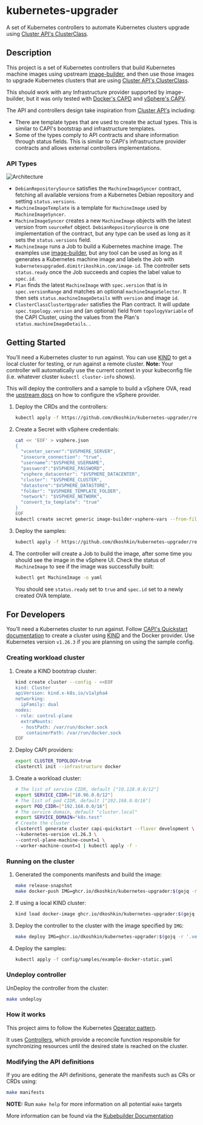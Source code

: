 <!--
 Copyright 2023 Dimitri Koshkin. All rights reserved.
 SPDX-License-Identifier: Apache-2.0
 -->

# kubernetes-upgrader

A set of Kubernetes controllers to automate Kubernetes clusters upgrade using [Cluster API's ClusterClass](https://cluster-api.sigs.k8s.io/tasks/experimental-features/cluster-class/).

## Description

This project is a set of Kubernetes controllers that build Kubernetes machine images using upstream [image-builder](https://github.com/kubernetes-sigs/image-builder),
and then use those images to upgrade Kubernetes clusters that are using [Cluster API's ClusterClass](https://cluster-api.sigs.k8s.io/tasks/experimental-features/cluster-class/).

This should work with any Infrastructure provider supported by image-builder,
but it was only tested with [Docker's CAPD](https://github.com/kubernetes-sigs/cluster-api/tree/main/test/infrastructure/docker) and [vSphere's CAPV](https://github.com/kubernetes-sigs/cluster-api-provider-vsphere).

The API and controllers design take inspiration from [Cluster API's](https://cluster-api.sigs.k8s.io/) including:

-   There are template types that are used to create the actual types.
    This is similar to CAPI's bootstrap and infrastructure templates.
-   Some of the types comply to API contracts and share information through status fields.
    This is similar to CAPI's infrastructure provider contracts and allows external controllers implementations.

### API Types

![Architecture](https://lucid.app/publicSegments/view/7e0cdb4a-8908-48dc-87a1-5933652564df/image.png "Architecture")

-   `DebianRepositorySource` satisfies the `MachineImageSyncer` contract, fetching all available versions from a Kubernetes Debian repository and setting `status.versions`.
-   `MachineImageTemplate` is a template for `MachineImage` used by `MachineImageSyncer`.
-   `MachineImageSyncer` creates a new `MachineImage` objects with the latest version from `sourceRef` object. `DebianRepositorySource` is one implementation of the contract, but any type can be used as long as it sets the `status.versions` field.
-   `MachineImage` runs a Job to build a Kubernetes machine image. The examples use [image-builder](https://github.com/kubernetes-sigs/image-builder),
    but any tool can be used as long as it generates a Kubernetes machine image and labels the Job with `kubernetesupgraded.dimitrikoshkin.com/image-id`.
    The controller sets `status.ready` once the Job succeeds and copies the label value to `spec.id`.
-   `Plan` finds the latest `MachineImage` with `spec.version` that is in `spec.versionRange` and matches an optional `machineImageSelector`. It then sets `status.machineImageDetails` with `version` and image `id`.
-   `ClusterClassClusterUpgrader` satisfies the Plan contract. It will update `spec.topology.version` and (an optional) field from `topologyVariable` of the CAPI Cluster, using the values from the Plan's `status.machineImageDetails`. .

## Getting Started

You’ll need a Kubernetes cluster to run against. You can use [KIND](https://sigs.k8s.io/kind) to get a local cluster for testing, or run against a remote cluster.
**Note:** Your controller will automatically use the current context in your kubeconfig file (i.e. whatever cluster `kubectl cluster-info` shows).

This will deploy the controllers and a sample to build a vSphere OVA,
read the [upstream docs](https://image-builder.sigs.k8s.io/capi/providers/vsphere) on how to configure the vSphere provider.

1.  Deploy the CRDs and the controllers:

    ```sh
    kubectl apply -f https://github.com/dkoshkin/kubernetes-upgrader/releases/latest/download/components.yaml
    ```

1.  Create a Secret with vSphere credentials:

    ```sh
    cat << 'EOF' > vsphere.json
    {
      "vcenter_server":"$VSPHERE_SERVER",
      "insecure_connection": "true",
      "username":"$VSPHERE_USERNAME",
      "password":"$VSPHERE_PASSWORD",
      "vsphere_datacenter": "$VSPHERE_DATACENTER",
      "cluster": "$VSPHERE_CLUSTER",
      "datastore":"$VSPHERE_DATASTORE",
      "folder": "$VSPHERE_TEMPLATE_FOLDER",
      "network": "$VSPHERE_NETWORK",
      "convert_to_template": "true"
    }
    EOF
    kubectl create secret generic image-builder-vsphere-vars --from-file=vsphere.json
    ```

1.  Deploy the samples:

    ```sh
    kubectl apply -f https://github.com/dkoshkin/kubernetes-upgrader/releases/latest/download/example-vsphere-with-job-template.yaml
    ```

1.  The controller will create a Job to build the image, after some time you should see the image in the vSphere UI.
    Check the status of `MachineImage` to see if the image was successfully built:

    ```sh
    kubectl get MachineImage -o yaml
    ```

    You should see `status.ready` set to `true` and `spec.id` set to a newly created OVA template.

## For Developers

You’ll need a Kubernetes cluster to run against.
Follow [CAPI's Quickstart documentation](https://cluster-api.sigs.k8s.io/user/quick-start.html) to create a cluster using [KIND](https://sigs.k8s.io/kind) and the Docker provider.
Use Kubernetes version `v1.26.3` if you are planning on using the sample config.

### Creating workload cluster

1.  Create a KIND bootstrap cluster:

    ```sh
    kind create cluster --config - <<EOF
    kind: Cluster
    apiVersion: kind.x-k8s.io/v1alpha4
    networking:
      ipFamily: dual
    nodes:
    - role: control-plane
      extraMounts:
      - hostPath: /var/run/docker.sock
        containerPath: /var/run/docker.sock
    EOF
    ```

1.  Deploy CAPI providers:

    ```sh
    export CLUSTER_TOPOLOGY=true
    clusterctl init --infrastructure docker
    ```

1.  Create a workload cluster:

    ```sh
    # The list of service CIDR, default ["10.128.0.0/12"]
    export SERVICE_CIDR=["10.96.0.0/12"]
    # The list of pod CIDR, default ["192.168.0.0/16"]
    export POD_CIDR=["192.168.0.0/16"]
    # The service domain, default "cluster.local"
    export SERVICE_DOMAIN="k8s.test"
    # Create the cluster
    clusterctl generate cluster capi-quickstart --flavor development \
    --kubernetes-version v1.26.3 \
    --control-plane-machine-count=1 \
    --worker-machine-count=1 | kubectl apply -f -
    ```

### Running on the cluster

1.  Generated the components manifests and build the image:

    ```sh
    make release-snapshot
    make docker-push IMG=ghcr.io/dkoshkin/kubernetes-upgrader:$(gojq -r '.version' dist/metadata.json)
    ```

1.  If using a local KIND cluster:

    ```sh
    kind load docker-image ghcr.io/dkoshkin/kubernetes-upgrader:$(gojq -r '.version' dist/metadata.json)
    ```

1.  Deploy the controller to the cluster with the image specified by `IMG`:

    ```sh
    make deploy IMG=ghcr.io/dkoshkin/kubernetes-upgrader:$(gojq -r '.version' dist/metadata.json)
    ```

1.  Deploy the samples:

    ```sh
    kubectl apply -f config/samples/example-docker-static.yaml
    ```

### Undeploy controller

UnDeploy the controller from the cluster:

```sh
make undeploy
```

### How it works

This project aims to follow the Kubernetes [Operator pattern](https://kubernetes.io/docs/concepts/extend-kubernetes/operator/).

It uses [Controllers](https://kubernetes.io/docs/concepts/architecture/controller/),
which provide a reconcile function responsible for synchronizing resources until the desired state is reached on the cluster.

### Modifying the API definitions

If you are editing the API definitions, generate the manifests such as CRs or CRDs using:

```sh
make manifests
```

**NOTE:** Run `make help` for more information on all potential `make` targets

More information can be found via the [Kubebuilder Documentation](https://book.kubebuilder.io/introduction.html)

